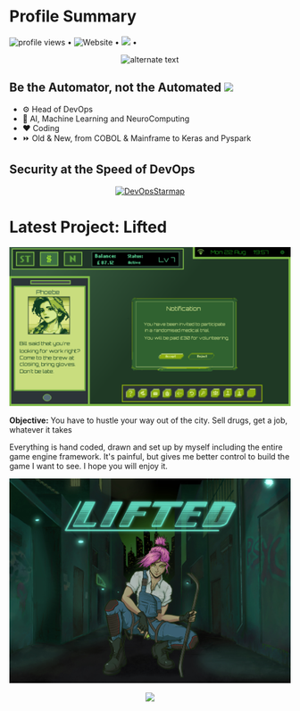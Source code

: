 # Profile Summary 


</p>
<p align="left">
  <img src="https://gpvc.arturio.dev/murchie85" alt="profile views"> • 
  <img alt="Website" src="https://img.shields.io/website?down_color=red&down_message=Down&label=DarkWire%20Cyber%20Insights&logo=Github&url=https%3A%2F%2Fmurchie85.github.io%2Fdarkwire%2Fdarkwire.html"> • 
  <a href="https://www.linkedin.com/in/adam-mcmurchie/-83863177/"><img src="https://img.shields.io/badge/linkedin-%230077B5.svg?&style=for-the-badge&logo=linkedin&logoColor=white" height=25></a> •  

</p>


<p align="center">
	<img src="https://github-readme-stats.vercel.app/api?username=murchie85&show_icons=true&theme=tokyonight&hide=contribs" alt="alternate text">
</p>



## Be the Automator, not the Automated <img src="https://media.giphy.com/media/fu3GohBvHTaco/giphy.gif" height="32">

- ⚙️ Head of DevOps
- 🤖 AI, Machine Learning and NeuroComputing
- ❤️ Coding
- ⏩ Old & New, from COBOL & Mainframe to Keras and Pyspark 

## Security at the Speed of DevOps
<p align="center">
	<a href="https://youtu.be/DRvnE5uheS8">
	<img src="starmap.png" alt="DevOpsStarmap">
	</a>
</p>



# Latest Project: Lifted

![](pics/21oct.png)

**Objective:** You have to hustle your way out of the city. Sell drugs, get a job, whatever it takes

Everything is hand coded, drawn and set up by myself including the entire game engine framework. It's painful, but gives me better control to build the game I want to see.
I hope you will enjoy it.
  

![](pics/LiftedCoverFinal.jpeg)





<p align="center">
<a href="https://github.com/murchie85/">
  <img  src="https://github-readme-stats.vercel.app/api/top-langs/?username=murchie85&hide=Jupyter Notebook,html&layout=compact&card_width=445&theme=" />
</a>
</p>